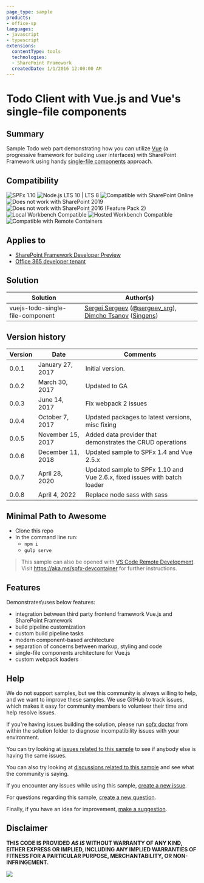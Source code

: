 ```yaml
---
page_type: sample
products:
- office-sp
languages:
- javascript
- typescript
extensions:
  contentType: tools
  technologies:
  - SharePoint Framework
  createdDate: 1/1/2016 12:00:00 AM
---
```

# Todo Client with Vue.js and Vue's single-file components

## Summary

Sample Todo web part demonstrating how you can utilize [Vue](https://vuejs.org/v2) (a progressive framework for building user interfaces) with SharePoint Framework using handy [single-file components](https://vuejs.org/v2/guide/single-file-components.html) approach. 


## Compatibility

![SPFx 1.10](https://img.shields.io/badge/SPFx-1.10.0-green.svg) 
![Node.js LTS 10 | LTS 8](https://img.shields.io/badge/Node.js-LTS%2010%20%7C%20LTS%208-green.svg) 
![Compatible with SharePoint Online](https://img.shields.io/badge/SharePoint%20Online-Compatible-green.svg)
![Does not work with SharePoint 2019](https://img.shields.io/badge/SharePoint%20Server%202019-Incompatible-red.svg "SharePoint Server 2019 requires SPFx 1.4.1 or lower")
![Does not work with SharePoint 2016 (Feature Pack 2)](https://img.shields.io/badge/SharePoint%20Server%202016%20(Feature%20Pack%202)-Incompatible-red.svg "SharePoint Server 2016 Feature Pack 2 requires SPFx 1.1")
![Local Workbench Compatible](https://img.shields.io/badge/Local%20Workbench-Compatible-green.svg)
![Hosted Workbench Compatible](https://img.shields.io/badge/Hosted%20Workbench-Compatible-green.svg)
![Compatible with Remote Containers](https://img.shields.io/badge/Remote%20Containers-Compatible-green.svg)

## Applies to

* [SharePoint Framework Developer Preview](https://learn.microsoft.com/sharepoint/dev/spfx/sharepoint-framework-overview)
* [Office 365 developer tenant](https://learn.microsoft.com/sharepoint/dev/spfx/set-up-your-developer-tenant)

## Solution

Solution|Author(s)
--------|---------
vuejs-todo-single-file-component|[Sergei Sergeev](https://github.com/s-KaiNet) ([@sergeev_srg](https://twitter.com/sergeev_srg)), [Dimcho Tsanov](https://github.com/DimchoTsanov) ([Singens](http://singens.com))

## Version history

Version|Date|Comments
-------|----|--------
0.0.1|January 27, 2017|Initial version.
0.0.2|March 30, 2017|Updated to GA
0.0.3|June 14, 2017|Fix webpack 2 issues
0.0.4|October 7, 2017|Updated packages to latest versions, misc fixing
0.0.5|November 15, 2017|Added data provider that demonstrates the CRUD operations
0.0.6|December 11, 2018|Updated sample to SPFx 1.4 and Vue 2.5.x
0.0.7|April 28, 2020|Updated sample to SPFx 1.10 and Vue 2.6.x, fixed issues with batch loader
0.0.8|April 4, 2022|Replace node sass with sass

## Minimal Path to Awesome

- Clone this repo
- In the command line run:
  - `npm i`
  - `gulp serve`

>  This sample can also be opened with [VS Code Remote Development](https://code.visualstudio.com/docs/remote/remote-overview). Visit https://aka.ms/spfx-devcontainer for further instructions.

## Features

Demonstrates\uses below features:

 - integration between third party frontend framework Vue.js and SharePoint Framework
 - build pipeline customization
 - custom build pipeline tasks
 - modern component-based architecture
 - separation of concerns between markup, styling and code
 - single-file components architecture for Vue.js
 - custom webpack loaders


## Help

We do not support samples, but we this community is always willing to help, and we want to improve these samples. We use GitHub to track issues, which makes it easy for  community members to volunteer their time and help resolve issues.

If you're having issues building the solution, please run [spfx doctor](https://pnp.github.io/cli-microsoft365/cmd/spfx/spfx-doctor/) from within the solution folder to diagnose incompatibility issues with your environment.

You can try looking at [issues related to this sample](https://github.com/pnp/sp-dev-fx-webparts/issues?q=label%3A%22sample%3A%20vuejs-todo-single-file-component") to see if anybody else is having the same issues.

You can also try looking at [discussions related to this sample](https://github.com/pnp/sp-dev-fx-webparts/discussions?discussions_q=vuejs-todo-single-file-component) and see what the community is saying.

If you encounter any issues while using this sample, [create a new issue](https://github.com/pnp/sp-dev-fx-webparts/issues/new?assignees=&labels=Needs%3A+Triage+%3Amag%3A%2Ctype%3Abug-suspected%2Csample%3A%20vuejs-todo-single-file-component&template=bug-report.yml&sample=vuejs-todo-single-file-component&authors=@DimchoTsanov%20@s-KaiNet&title=vuejs-todo-single-file-component%20-%20).

For questions regarding this sample, [create a new question](https://github.com/pnp/sp-dev-fx-webparts/issues/new?assignees=&labels=Needs%3A+Triage+%3Amag%3A%2Ctype%3Aquestion%2Csample%3A%20vuejs-todo-single-file-component&template=question.yml&sample=vuejs-todo-single-file-component&authors=@DimchoTsanov%20@s-KaiNet&title=vuejs-todo-single-file-component%20-%20).

Finally, if you have an idea for improvement, [make a suggestion](https://github.com/pnp/sp-dev-fx-webparts/issues/new?assignees=&labels=Needs%3A+Triage+%3Amag%3A%2Ctype%3Aenhancement%2Csample%3A%20vuejs-todo-single-file-component&template=question.yml&sample=vuejs-todo-single-file-component&authors=@DimchoTsanov%20@s-KaiNet&title=vuejs-todo-single-file-component%20-%20).

## Disclaimer

**THIS CODE IS PROVIDED *AS IS* WITHOUT WARRANTY OF ANY KIND, EITHER EXPRESS OR IMPLIED, INCLUDING ANY IMPLIED WARRANTIES OF FITNESS FOR A PARTICULAR PURPOSE, MERCHANTABILITY, OR NON-INFRINGEMENT.**


 <img src="https://pnptelemetry.azurewebsites.net/sp-dev-fx-webparts/samples/vuejs-todo-single-file-component" />
